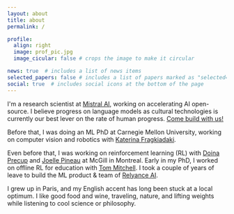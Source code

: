 ```yaml
---
layout: about
title: about
permalink: /

profile:
  align: right
  image: prof_pic.jpg
  image_cicular: false # crops the image to make it circular

news: true  # includes a list of news items
selected_papers: false # includes a list of papers marked as "selected={true}"
social: true  # includes social icons at the bottom of the page
---
```


I'm a research scientist at [Mistral AI](https://mistral.ai/), working on accelerating AI open-source. I believe progress on language models as cultural technologies is currently our best lever on the rate of human progress. [Come build with us!](http://jobs.lever.co/mistral)

Before that, I was doing an ML PhD at Carnegie Mellon University, working on computer vision and robotics with [Katerina Fragkiadaki](https://www.cs.cmu.edu/~katef). 

Even before that, I was working on reinforcement learning (RL) with [Doina Precup](https://www.cs.mcgill.ca/~dprecup/index.html) and [Joelle Pineau](https://www.cs.mcgill.ca/~jpineau) at McGill in Montreal. 
Early in my PhD, I worked on offline RL for education with [Tom Mitchell](http://www.cs.cmu.edu/~tom/). 
I took a couple of years of leave to build the ML product & team of [Relyance AI](https://www.relyance.ai/).

I grew up in Paris, and my English accent has long been stuck at a local optimum.
I like good food and wine, traveling, nature, and lifting weights while listening to cool science or philosophy.